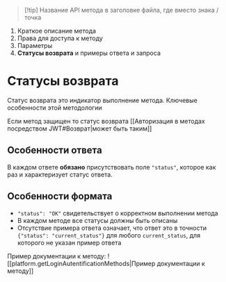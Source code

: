 > [!tip] Название API метода в заголовке файла, где вместо знака / точка

1) Краткое описание метода
2) Права для доступа к методу
3) Параметры
4) **Статусы возврата** и примеры ответа и запроса

# Статусы возврата
Статус возврата это индикатор выполнение метода.
Ключевые особенности этой методологии

Если метод защищен то статус возврата [[Авторизация в методах посредством JWT#Возврат|может быть таким]]

## Особенности ответа
В каждом ответе **обязано** присутствовать поле `"status"`, которое как раз и характеризует статус ответа.

## Особенности формата
* `"status": "OK"` свидетельствует о корректном выполнении метода
* В каждом методе все статусы должны быть описаны
* Отсутствие примера ответа означает, что ответ это в точности `{"status": "current_status"}` для любого `current_status`, для которого не указан пример ответа


Пример документации к методу:
![[platform.getLoginAutentificationMethods|Пример документации к методу]]


